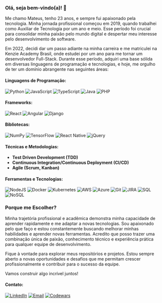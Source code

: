 ### Olá, seja bem-vindo(a)! 👋

Me chamo Mateus, tenho 23 anos, e sempre fui apaixonado pela tecnologia. Minha jornada profissional começou em 2019, quando trabalhei como Auxiliar de Tecnologia por um ano e meio. Esse período foi crucial para consolidar minha paixão pelo mundo digital e despertar meu interesse pelo desenvolvimento de software.

Em 2022, decidi dar um passo adiante na minha carreira e me matriculei na Kenzie Academy Brasil, onde estudei por um ano para me tornar um desenvolvedor Full-Stack. Durante esse período, adquiri uma base sólida em diversas linguagens de programação e tecnologias, e hoje, me orgulho de ter um domínio abrangente nas seguintes áreas:

#### Linguagens de Programação:
![Python](https://img.shields.io/badge/-Python-3776AB?style=flat&logo=python&logoColor=white)
![JavaScript](https://img.shields.io/badge/-JavaScript-F7DF1E?style=flat&logo=javascript&logoColor=white)
![TypeScript](https://img.shields.io/badge/-TypeScript-007ACC?style=flat&logo=typescript&logoColor=white)
![Java](https://img.shields.io/badge/-Java-007396?style=flat&logo=java&logoColor=white)
![PHP](https://img.shields.io/badge/-PHP-777BB4?style=flat&logo=php&logoColor=white)

#### Frameworks:
![React](https://img.shields.io/badge/-React-61DAFB?style=flat&logo=react&logoColor=white)
![Angular](https://img.shields.io/badge/-Angular-DD0031?style=flat&logo=angular&logoColor=white)
![Django](https://img.shields.io/badge/-Django-092E20?style=flat&logo=django&logoColor=white)

#### Bibliotecas:
![NumPy](https://img.shields.io/badge/-NumPy-013243?style=flat&logo=numpy&logoColor=white)
![TensorFlow](https://img.shields.io/badge/-TensorFlow-FF6F00?style=flat&logo=tensorflow&logoColor=white)
![React Native](https://img.shields.io/badge/-React%20Native-61DAFB?style=flat&logo=react&logoColor=white)
![jQuery](https://img.shields.io/badge/-jQuery-0769AD?style=flat&logo=jquery&logoColor=white)

#### Técnicas e Metodologias:
- **Test Driven Development (TDD)**
- **Continuous Integration/Continuous Deployment (CI/CD)**
- **Agile (Scrum, Kanban)**

#### Ferramentas e Tecnologias:
![NodeJS](https://img.shields.io/badge/-NodeJS-339933?style=flat&logo=node.js&logoColor=white)
![Docker](https://img.shields.io/badge/-Docker-2496ED?style=flat&logo=docker&logoColor=white)
![Kubernetes](https://img.shields.io/badge/-Kubernetes-326CE5?style=flat&logo=kubernetes&logoColor=white)
![AWS](https://img.shields.io/badge/-AWS-232F3E?style=flat&logo=amazon-aws&logoColor=white)
![Azure](https://img.shields.io/badge/-Azure-0078D4?style=flat&logo=microsoft-azure&logoColor=white)
![Git](https://img.shields.io/badge/-Git-F05032?style=flat&logo=git&logoColor=white)
![JIRA](https://img.shields.io/badge/-JIRA-0052CC?style=flat&logo=jira&logoColor=white)
![SQL](https://img.shields.io/badge/-SQL-4479A1?style=flat&logo=mysql&logoColor=white)
![NoSQL](https://img.shields.io/badge/-NoSQL-4DB33D?style=flat&logo=mongodb&logoColor=white)

### Porque me Escolher?

Minha trajetória profissional e acadêmica demonstra minha capacidade de aprender rapidamente e me adaptar a novas tecnologias. Sou apaixonado pelo que faço e estou constantemente buscando melhorar minhas habilidades e aprender novas ferramentas. Acredito que posso trazer uma combinação única de paixão, conhecimento técnico e experiência prática para qualquer equipe de desenvolvimento.

Fique à vontade para explorar meus repositórios e projetos. Estou sempre aberto a novas oportunidades e desafios que me permitam crescer profissionalmente e contribuir para o sucesso da equipe.

Vamos construir algo incrível juntos!

#### Contato:
<a href="https://www.linkedin.com/in/mateussantanna/" target= "_blank">[![LinkedIn](https://img.shields.io/badge/-LinkedIn-0077B5?style=flat&logo=linkedin&logoColor=white)](https://www.linkedin.com/in/mateussantanna/) </a>
[![Email](https://img.shields.io/badge/-Email-D14836?style=flat&logo=gmail&logoColor=white)](mailto:mateussantanna2001@outlook.com)
<a href="https://www.codewars.com/users/Mateus_Santanna" target= "_blank">[![Codewars](https://img.shields.io/badge/-Codewars-B1361E?style=flat&logo=codewars&logoColor=white)](https://www.codewars.com/users/Mateus_Santanna)</a>
